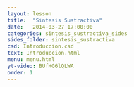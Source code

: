 ```yaml
---
layout: lesson
title:  "Sintesis Sustractiva"
date:   2014-03-27 17:00:00
categories: sintesis_sustractiva_sides
sides_folder: sintesis_sustractiva
csd: Introduccion.csd
text: Introduccion.html
menu: menu.html
yt-video: BUfHG6lQLWA
order: 1
---
```



